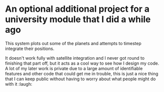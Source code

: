 # An optional additional project for a university module that I did a while ago
This system plots out some of the planets and attempts to timestep integrate their positions.

It doesn't work fully with satellite integration and I never got round to finishing that part off, but it acts as a cool way to see how I design my code. A lot of my later work is private due to a large amount of identifiable features and other code that could get me in trouble, this is just a nice thing that I can keep public without having to worry about what people might do with it :laugh:
